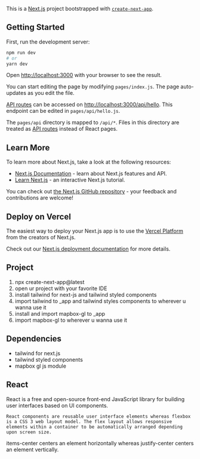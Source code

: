 This is a [Next.js](https://nextjs.org/) project bootstrapped with [`create-next-app`](https://github.com/vercel/next.js/tree/canary/packages/create-next-app).

## Getting Started

First, run the development server:

```bash
npm run dev
# or
yarn dev
```

Open [http://localhost:3000](http://localhost:3000) with your browser to see the result.

You can start editing the page by modifying `pages/index.js`. The page auto-updates as you edit the file.

[API routes](https://nextjs.org/docs/api-routes/introduction) can be accessed on [http://localhost:3000/api/hello](http://localhost:3000/api/hello). This endpoint can be edited in `pages/api/hello.js`.

The `pages/api` directory is mapped to `/api/*`. Files in this directory are treated as [API routes](https://nextjs.org/docs/api-routes/introduction) instead of React pages.

## Learn More

To learn more about Next.js, take a look at the following resources:

- [Next.js Documentation](https://nextjs.org/docs) - learn about Next.js features and API.
- [Learn Next.js](https://nextjs.org/learn) - an interactive Next.js tutorial.

You can check out [the Next.js GitHub repository](https://github.com/vercel/next.js/) - your feedback and contributions are welcome!

## Deploy on Vercel

The easiest way to deploy your Next.js app is to use the [Vercel Platform](https://vercel.com/new?utm_medium=default-template&filter=next.js&utm_source=create-next-app&utm_campaign=create-next-app-readme) from the creators of Next.js.

Check out our [Next.js deployment documentation](https://nextjs.org/docs/deployment) for more details.

## Project
1. npx create-next-app@latest
2. open ur project with your favorite IDE
3. install tailwind for next-js and tailwind styled components
4. import tailwind to _app and tailwind styles components to wherever u wanna use it
5. install and import mapbox-gl to _app
6. import mapbox-gl to wherever u wanna use it

## Dependencies
- tailwind for next.js
- tailwind styled components
- mapbox gl js module

## React
React is a free and open-source front-end JavaScript library for building user interfaces based on UI components.
```
React components are reusable user interface elements whereas flexbox is a CSS 3 web layout model. The flex layout allows responsive elements within a container to be automatically arranged depending upon screen size.
```

items-center centers an element horizontally whereas justify-center centers an element vertically.